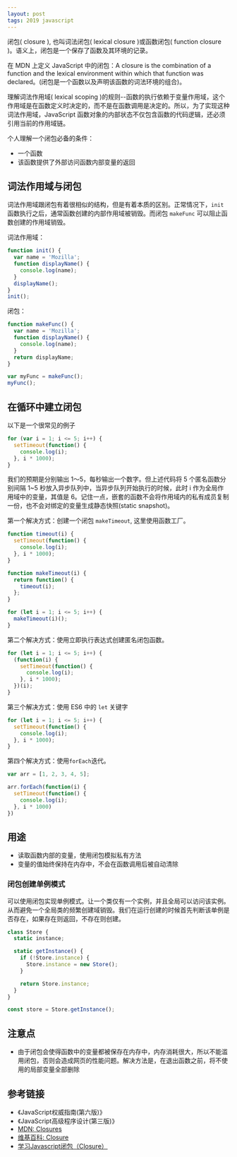 ```yaml
---
layout: post
tags: 2019 javascript
---
```

闭包( closure ), 也叫词法闭包( lexical closure )或函数闭包( function closure )。语义上，闭包是一个保存了函数及其环境的记录。

在 MDN 上定义 JavaScript 中的闭包：A closure is the combination of a function and the lexical environment within which that function was declared。(闭包是一个函数以及声明该函数的词法环境的组合)。

理解词法作用域( lexical scoping )的规则--函数的执行依赖于变量作用域，这个作用域是在函数定义时决定的，而不是在函数调用是决定的。所以，为了实现这种词法作用域，JavaScript 函数对象的内部状态不仅包含函数的代码逻辑，还必须引用当前的作用域链。

个人理解一个闭包必备的条件：

- 一个函数
- 该函数提供了外部访问函数内部变量的返回

## 词法作用域与闭包

词法作用域跟闭包有着很相似的结构，但是有着本质的区别。正常情况下，`init` 函数执行之后，通常函数创建的内部作用域被销毁。而闭包 `makeFunc` 可以阻止函数创建的作用域销毁。

词法作用域：

```js
function init() {
  var name = 'Mozilla';
  function displayName() {
    console.log(name);
  }
  displayName();
}
init();
```

闭包：

```js
function makeFunc() {
  var name = 'Mozilla';
  function displayName() {
    console.log(name);
  }
  return displayName;
}

var myFunc = makeFunc();
myFunc();
```

## 在循环中建立闭包

以下是一个很常见的例子

```js
for (var i = 1; i <= 5; i++) {
  setTimeout(function() {
    console.log(i);
  }, i * 1000);
}
```

我们的预期是分别输出 1～5，每秒输出一个数字。但上述代码将 5 个匿名函数分别间隔 1~5 秒放入异步队列中，当异步队列开始执行的时候，此时 i 作为全局作用域中的变量，其值是 6。记住一点，嵌套的函数不会将作用域内的私有成员复制一份，也不会对绑定的变量生成静态快照(static snapshot)。

第一个解决方式：创建一个闭包 `makeTimeout`, 这里使用函数工厂。

```js
function timeout(i) {
  setTimeout(function() {
    console.log(i);
  }, i * 1000);
}

function makeTimeout(i) {
  return function() {
    timeout(i);
  };
}

for (let i = 1; i <= 5; i++) {
  makeTimeout(i)();
}
```

第二个解决方式：使用立即执行表达式创建匿名闭包函数。

```js
for (let i = 1; i <= 5; i++) {
  (function(i) {
    setTimeout(function() {
      console.log(i);
    }, i * 1000);
  })(i);
}
```

第三个解决方式：使用 ES6 中的 `let` 关键字

```js
for (let i = 1; i <= 5; i++) {
  setTimeout(function() {
    console.log(i);
  }, i * 1000);
}
```

第四个解决方式：使用`forEach`迭代。

```js
var arr = [1, 2, 3, 4, 5];

arr.forEach(function(i) {
  setTimeout(function() {
    console.log(i);
  }, i * 1000)
})
```

## 用途

- 读取函数内部的变量，使用闭包模拟私有方法
- 变量的值始终保持在内存中，不会在函数调用后被自动清除

### 闭包创建单例模式

可以使用闭包实现单例模式。让一个类仅有一个实例，并且全局可以访问该实例。从而避免一个全局类的频繁创建域销毁。我们在运行创建的时候首先判断该单例是否存在，如果存在则返回，不存在则创建。

```js
class Store {
  static instance;

  static getInstance() {
    if (!Store.instance) {
      Store.instance = new Store();
    }

    return Store.instance;
  }
}

const store = Store.getInstance();
```

## 注意点

- 由于闭包会使得函数中的变量都被保存在内存中，内存消耗很大，所以不能滥用闭包，否则会造成网页的性能问题。解决方法是，在退出函数之前，将不使用的局部变量全部删除

## 参考链接

- 《JavaScript权威指南(第六版)》
- 《JavaScript高级程序设计(第三版)》
- [MDN: Closures](https://developer.mozilla.org/en-US/docs/Web/JavaScript/Closures)
- [维基百科: Closure](https://en.wikipedia.org/wiki/Closure_(computer_programming))
- [学习Javascript闭包（Closure）](http://www.ruanyifeng.com/blog/2009/08/learning_javascript_closures.html)
